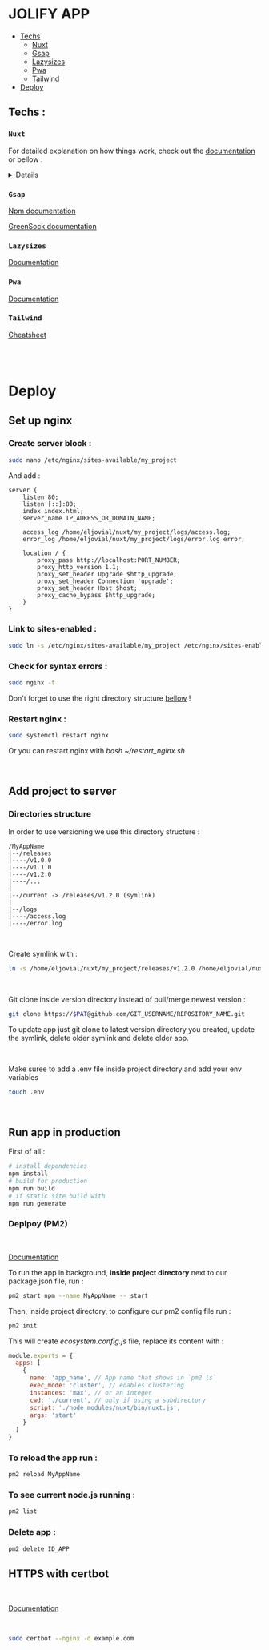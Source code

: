 # JOLIFY APP

- [Techs](#Techs)
  - [Nuxt](#Nuxt)
  - [Gsap](#Gsap)
  - [Lazysizes](#Lazysizes)
  - [Pwa](#Pwa)
  - [Tailwind](#Tailwind)
- [Deploy](#Deploy)

## Techs :

### `Nuxt`

For detailed explanation on how things work, check out the [documentation](https://nuxtjs.org) or bellow :

<details>
  <summary>Details</summary>

You can create the following extra directories, some of which have special behaviors. Only `pages` is required; you can delete them if you don't want to use their functionality.

### assets

The assets directory contains your uncompiled assets such as Stylus or Sass files, images, or fonts.

More information about the usage of this directory in [the documentation](https://nuxtjs.org/docs/2.x/directory-structure/assets).

### components

The components directory contains your Vue.js components. Components make up the different parts of your page and can be reused and imported into your pages, layouts and even other components.

More information about the usage of this directory in [the documentation](https://nuxtjs.org/docs/2.x/directory-structure/components).

### layouts

Layouts are a great help when you want to change the look and feel of your Nuxt app, whether you want to include a sidebar or have distinct layouts for mobile and desktop.

More information about the usage of this directory in [the documentation](https://nuxtjs.org/docs/2.x/directory-structure/layouts).

### pages

This directory contains your application views and routes. Nuxt will read all the `*.vue` files inside this directory and setup Vue Router automatically.

More information about the usage of this directory in [the documentation](https://nuxtjs.org/docs/2.x/get-started/routing).

### plugins

The plugins directory contains JavaScript plugins that you want to run before instantiating the root Vue.js Application. This is the place to add Vue plugins and to inject functions or constants. Every time you need to use `Vue.use()`, you should create a file in `plugins/` and add its path to plugins in `nuxt.config.js`.

More information about the usage of this directory in [the documentation](https://nuxtjs.org/docs/2.x/directory-structure/plugins).

### static

This directory contains your static files. Each file inside this directory is mapped to `/`.

Example: `/static/robots.txt` is mapped as `/robots.txt`.

More information about the usage of this directory in [the documentation](https://nuxtjs.org/docs/2.x/directory-structure/static).

### store

This directory contains your Vuex Store files.
Vuex Store option is implemented in the Nuxt.js framework.

Creating a file in this directory automatically activates the option in the framework.

More information about the usage of this directory in [the documentation](https://nuxtjs.org/guide/vuex-store).

</details>

### `Gsap`

[Npm documentation](https://www.npmjs.com/package/nuxt-gsap-module)

[GreenSock documentation](https://greensock.com/cheatsheet/)

### `Lazysizes`

[Documentation](https://www.npmjs.com/package/nuxt-lazysizes)

### `Pwa`

[Documentation](https://pwa.nuxtjs.org/)

### `Tailwind`

[Cheatsheet](https://tailwindcomponents.com/cheatsheet/)

<br/>
<br/>

# Deploy

## Set up nginx

### Create server block :

```bash
sudo nano /etc/nginx/sites-available/my_project
```

And add :

```nginx
server {
    listen 80;
    listen [::]:80;
    index index.html;
    server_name IP_ADRESS_OR_DOMAIN_NAME;

    access_log /home/eljovial/nuxt/my_project/logs/access.log;
    error_log /home/eljovial/nuxt/my_project/logs/error.log error;

    location / {
        proxy_pass http://localhost:PORT_NUMBER;
        proxy_http_version 1.1;
        proxy_set_header Upgrade $http_upgrade;
        proxy_set_header Connection 'upgrade';
        proxy_set_header Host $host;
        proxy_cache_bypass $http_upgrade;
    }
}
```

### Link to sites-enabled :

```bash
sudo ln -s /etc/nginx/sites-available/my_project /etc/nginx/sites-enabled
```

### Check for syntax errors :

```bash
sudo nginx -t
```

Don't forget to use the right directory structure [bellow](#directories-structure) !

### Restart nginx :

```bash
sudo systemctl restart nginx
```

Or you can restart nginx with _bash ~/restart_nginx.sh_

<br/>

## Add project to server

### Directories structure

In order to use versioning we use this directory structure :

```
/MyAppName
|--/releases
|----/v1.0.0
|----/v1.1.0
|----/v1.2.0
|----/...
|
|--/current -> /releases/v1.2.0 (symlink)
|
|--/logs
|----/access.log
|----/error.log
```

<br/>

Create symlink with :

```bash
ln -s /home/eljovial/nuxt/my_project/releases/v1.2.0 /home/eljovial/nuxt/my_project/current
```

<br/>

Git clone inside version directory instead of pull/merge newest version :

```bash
git clone https://$PAT@github.com/GIT_USERNAME/REPOSITORY_NAME.git
```

To update app just git clone to latest version directory you created, update the symlink, delete older symlink and delete older app.

<br/>

Make suree to add a .env file inside project directory and add your env variables

```bash
touch .env
```

<br/>

## Run app in production

First of all :

```bash
# install dependencies
npm install
# build for production
npm run build
# if static site build with
npm run generate
```

### Deplpoy (PM2)

<br/>

[Documentation](https://pm2.keymetrics.io/docs/usage/quick-start/)

To run the app in background, **inside project directory** next to our package.json file, run :

```bash
pm2 start npm --name MyAppName -- start
```

Then, inside project directory, to configure our pm2 config file run :

```bash
pm2 init
```

This will create _ecosystem.config.js_ file, replace its content with :

```js
module.exports = {
  apps: [
    {
      name: 'app_name', // App name that shows in `pm2 ls`
      exec_mode: 'cluster', // enables clustering
      instances: 'max', // or an integer
      cwd: './current', // only if using a subdirectory
      script: './node_modules/nuxt/bin/nuxt.js',
      args: 'start'
    }
  ]
}
```

### To reload the app run :

```bash
pm2 reload MyAppName
```

### To see current node.js running :

```bash
pm2 list
```

### Delete app :

```bash
pm2 delete ID_APP
```

## HTTPS with certbot

<br/>

[Documentation](https://www.digitalocean.com/community/tutorials/how-to-secure-nginx-with-let-s-encrypt-on-debian-11)

<br/>

```bash
sudo certbot --nginx -d example.com
```
